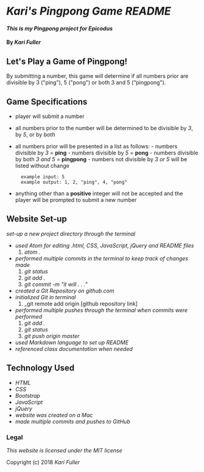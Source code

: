 
# *Kari's Pingpong Game README*

#### _This is my Pingpong project for Epicodus_

#### By _**Kari Fuller**_

## Let's Play a Game of Pingpong!

By submitting a number, this game will determine if all numbers prior are divisible by 3 ("ping"), 5 ("pong") or both 3 and 5 ("pingpong").

## Game Specifications

* player will submit a number
* all numbers prior to the number will be determined to be divisible by *3*, by *5*, or by *both*
* all numbers prior will be presented in a list as follows:
		- numbers divisible by *3* = **ping**
		- numbers divisible by *5* = **pong**
		- numbers divisible by both *3 and 5* = **pingpong**
		- numbers not divisible by *3 or 5* will be listed without change

		example input: 5
		example output: 1, 2, "ping", 4, "pong"
* anything other than a **positive** integer will not be accepted and the player will be prompted to submit a new number


## Website Set-up

 _set-up a new project directory through the terminal_
* _used Atom for editing .html, CSS, JavaScript, jQuery and README files_
    1. _atom ._
* _performed multiple commits in the terminal to keep track of changes made_
    1. _git status_
    2. _git add ._
    3. _git commit -m "it will . . ."_
* _created a Git Repository on github.com_
* _initialized Git in terminal_
    1. _git remote add origin [github repository link]
* _performed multiple pushes through the terminal when commits were performed_
    1. _git add ._
    2. _git status_
    3. _git push origin master_
* _used Markdown language to set up README_
* _referenced class documentation when needed_

## Technology Used

* _HTML_
* _CSS_
* _Bootstrap_
* _JavaScript_
* _jQuery_
* _website was created on a Mac_
* _made multiple commits and pushes to GitHub_

### Legal

*This website is licensed under the MIT license*

Copyright (c) 2018 _Kari Fuller_
